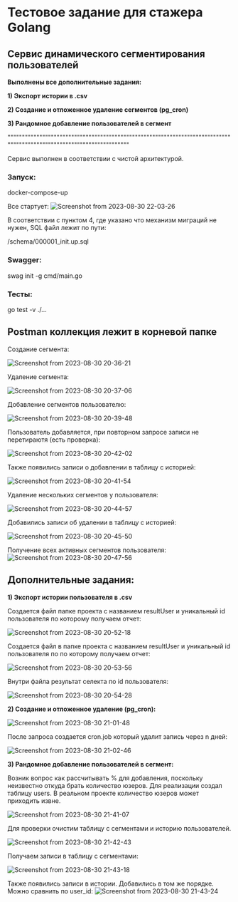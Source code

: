 # Тестовое задание для стажера Golang
## Сервис динамического сегментирования пользователей

**Выполнены все дополнительные задания:**

**1) Экспорт истории в .csv**

**2) Создание и отложенное удаление сегментов (pg_cron)**

**3) Рандомное добавление пользователей в сегмент**

"""""""""""""""""""""""""""""""""""""""""""""""""""""""""""""""""""""""""""""""""""""""""""""""""""""""""""""""""""""""

Сервис выполнен в соответствии с чистой архитектурой.

### Запуск:

docker-compose-up

Все стартует:
![Screenshot from 2023-08-30 22-03-26](https://github.com/LittleMikle/avito_tech_2023/assets/101155101/b2362a59-9082-44c7-a2a9-994d7b2b2140)


В соответствии с пунктом 4, где указано что механизм миграций не нужен, SQL файл лежит по пути:

/schema/000001_init.up.sql

### Swagger:

swag init -g cmd/main.go

### Тесты:

go test -v ./...

## Postman коллекция лежит в корневой папке

Создание сегмента:

![Screenshot from 2023-08-30 20-36-21](https://github.com/LittleMikle/avito_tech_2023/assets/101155101/4f41c79b-8cff-4a3e-ad3a-1410f5939de6)

Удаление сегмента:

![Screenshot from 2023-08-30 20-37-06](https://github.com/LittleMikle/avito_tech_2023/assets/101155101/3e10ae95-8824-40a7-bd7f-ce86991043cb)


Добавление сегментов пользователю:

![Screenshot from 2023-08-30 20-39-48](https://github.com/LittleMikle/avito_tech_2023/assets/101155101/0482363c-2f47-4f4a-8cc9-4dad83fdf58a)

Пользователь добавляется, при повторном запросе записи не перетираютя (есть проверка):

![Screenshot from 2023-08-30 20-42-02](https://github.com/LittleMikle/avito_tech_2023/assets/101155101/5417c108-ae5e-4133-9d63-b0e60e0dd30d)



Также появились записи о добавлении в таблицу с историей:

![Screenshot from 2023-08-30 20-41-54](https://github.com/LittleMikle/avito_tech_2023/assets/101155101/b7fa3b44-b1b0-4c33-984e-361895734426)



Удаление нескольких сегментов у пользователя:

![Screenshot from 2023-08-30 20-44-57](https://github.com/LittleMikle/avito_tech_2023/assets/101155101/8bdfb77c-ef87-4ce5-b6ae-f535d48e4306)


Добавились записи об удалении в таблицу с историей:

![Screenshot from 2023-08-30 20-45-50](https://github.com/LittleMikle/avito_tech_2023/assets/101155101/793ebbe1-4a36-43b6-a456-b59d327a336a)


Получение всех активных сегментов пользователя:
![Screenshot from 2023-08-30 20-47-56](https://github.com/LittleMikle/avito_tech_2023/assets/101155101/df446dcf-cab3-4452-be13-19b108b972d4)


## Дополнительные задания:

**1) Экспорт истории пользователя в .csv**

Создается файл папке проекта с названием resultUser и уникальный id пользователя по которому получаем отчет:

![Screenshot from 2023-08-30 20-52-18](https://github.com/LittleMikle/avito_tech_2023/assets/101155101/8a259ec3-f471-4831-87f4-9a5e8995d73f)

Создается файл в папке проекта с названием resultUser и уникальный id пользователя по по которому получаем отчет:

![Screenshot from 2023-08-30 20-53-56](https://github.com/LittleMikle/avito_tech_2023/assets/101155101/6769c522-58c0-41a9-b2b5-292addf7dfe4)

Внутри файла результат селекта по id пользователя:  

![Screenshot from 2023-08-30 20-54-28](https://github.com/LittleMikle/avito_tech_2023/assets/101155101/76cbbd1b-0af4-4136-85ac-40b623a229ec)


**2) Создание и отложенное удаление (pg_cron):**

![Screenshot from 2023-08-30 21-01-48](https://github.com/LittleMikle/avito_tech_2023/assets/101155101/3940c8d0-a3dc-4a33-8b64-63203186072a)


После запроса создается cron.job который удалит запись через n дней:

![Screenshot from 2023-08-30 21-02-46](https://github.com/LittleMikle/avito_tech_2023/assets/101155101/18fcad03-dfe2-45b8-bd26-38f229ca4b6a)


**3) Рандомное добавление пользователей в сегмент:**

Возник вопрос как рассчитывать % для добавления, поскольку неизвестно откуда брать количество юзеров. Для реализации создал таблицу users. В реальном проекте количество юзеров может приходить извне. 

![Screenshot from 2023-08-30 21-41-07](https://github.com/LittleMikle/avito_tech_2023/assets/101155101/2b5aa574-a2bb-42e8-9aec-9a9be4bca4a0)


Для проверки очистим таблицу с сегментами и историю пользователей.

![Screenshot from 2023-08-30 21-42-43](https://github.com/LittleMikle/avito_tech_2023/assets/101155101/7865b0ce-3e38-49ee-8c08-f93715a135e6)


Получаем записи в таблицу с сегментами:

![Screenshot from 2023-08-30 21-43-18](https://github.com/LittleMikle/avito_tech_2023/assets/101155101/300ae8a7-9a8f-4552-b95c-347b08ade8d0)


Также появились записи в истории. Добавились в том же порядке. Можно сравнить по user_id: 
![Screenshot from 2023-08-30 21-43-24](https://github.com/LittleMikle/avito_tech_2023/assets/101155101/e79f9557-2d86-4b63-9a55-b70fe908593d)




